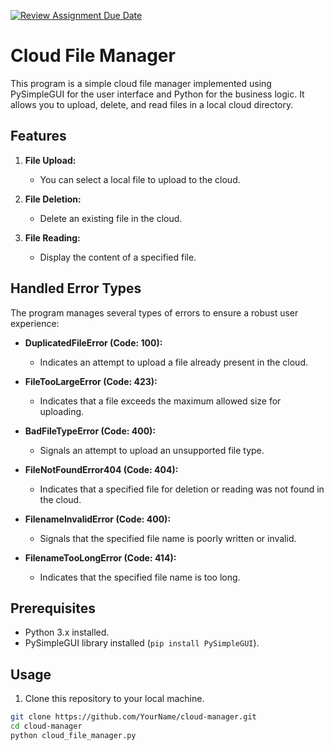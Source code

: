 [![Review Assignment Due Date](https://classroom.github.com/assets/deadline-readme-button-24ddc0f5d75046c5622901739e7c5dd533143b0c8e959d652212380cedb1ea36.svg)](https://classroom.github.com/a/wTBA-Etm)

# Cloud File Manager

This program is a simple cloud file manager implemented using PySimpleGUI for the user interface and Python for the business logic. It allows you to upload, delete, and read files in a local cloud directory.

## Features

1. **File Upload:**
   - You can select a local file to upload to the cloud.

2. **File Deletion:**
   - Delete an existing file in the cloud.

3. **File Reading:**
   - Display the content of a specified file.

## Handled Error Types

The program manages several types of errors to ensure a robust user experience:

- **DuplicatedFileError (Code: 100):**
  - Indicates an attempt to upload a file already present in the cloud.

- **FileTooLargeError (Code: 423):**
  - Indicates that a file exceeds the maximum allowed size for uploading.

- **BadFileTypeError (Code: 400):**
  - Signals an attempt to upload an unsupported file type.

- **FileNotFoundError404 (Code: 404):**
  - Indicates that a specified file for deletion or reading was not found in the cloud.

- **FilenameInvalidError (Code: 400):**
  - Signals that the specified file name is poorly written or invalid.

- **FilenameTooLongError (Code: 414):**
  - Indicates that the specified file name is too long.

## Prerequisites

- Python 3.x installed.
- PySimpleGUI library installed (`pip install PySimpleGUI`).

## Usage

1. Clone this repository to your local machine.

```bash
git clone https://github.com/YourName/cloud-manager.git
cd cloud-manager
python cloud_file_manager.py






